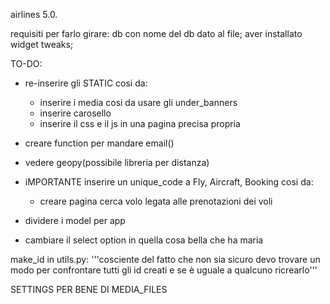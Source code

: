 airlines 5.0.

requisiti per farlo girare:
    db con nome del db dato al file;
    aver installato widget tweaks;

TO-DO:
- re-inserire gli STATIC cosi da:
    - inserire i media cosi da usare gli under_banners
    - inserire carosello
    - inserire il css e il js in una pagina precisa propria
- creare function per mandare email()
- vedere geopy(possibile libreria per distanza)
- iMPORTANTE inserire un unique_code a Fly, Aircraft, Booking cosi da:
    - creare pagina cerca volo legata alle prenotazioni dei voli

- dividere i model per app
- cambiare il select option in quella cosa bella che ha maria



make_id in utils.py:
'''cosciente del fatto che non sia sicuro
devo trovare un modo per confrontare tutti gli id creati e
se è uguale a qualcuno ricrearlo'''



SETTINGS PER BENE DI MEDIA_FILES